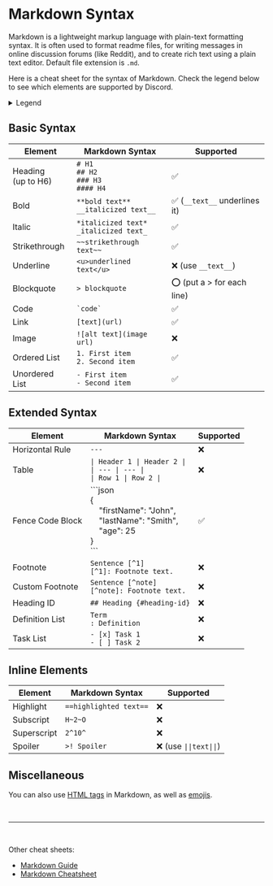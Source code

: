 # Markdown Syntax
Markdown is a lightweight markup language with plain-text formatting syntax. It is often used to format readme files, for writing messages in online discussion forums (like Reddit), and to create rich text using a plain text editor. Default file extension is `.md`.

Here is a cheat sheet for the syntax of Markdown. Check the legend below to see which elements are supported by Discord. 

<details>
    <summary>Legend</summary>
    <ul>
        <li>✅ Totally supported by Discord.</li>
        <li>⭕ Partially supported by Discord.</li>
        <li>❌ Not (yet) supported by Discord.</li>
    </ul>
</details>

## Basic Syntax
| Element | Markdown Syntax | Supported |
| ------- | --------------- | --------- |
| Heading <br>(up to H6) | `# H1`<br>`## H2`<br>`### H3`<br>`#### H4` | ✅ |
| Bold | `**bold text**` <br> `__italicized text__` | ✅ (`__text__` underlines it) |
| Italic | `*italicized text*` <br> `_italicized text_` | ✅ |
| Strikethrough | `~~strikethrough text~~` | ✅ |
| Underline | `<u>underlined text</u>` | ❌ (use `__text__`) |
| Blockquote | `> blockquote` | ⭕ (put a > for each line) |
| Code | `` `code` `` | ✅ |
| Link | `[text](url)` | ✅ |
| Image | `![alt text](image url)` | ❌ |
| Ordered List | `1. First item`<br>`2. Second item` | ✅ |
| Unordered List | `- First item`<br>`- Second item` | ✅ |

## Extended Syntax
| Element | Markdown Syntax | Supported |
| ------- | --------------- | --------- |
| Horizontal Rule | `---` | ❌ |
| Table | `\| Header 1 \| Header 2 \|`<br>`\| --- \| --- \|`<br>`\| Row 1 \| Row 2 \|` | ❌ |
| Fence Code Block | ``\`json <br> { <br>   &nbsp;&nbsp;&nbsp; "firstName": "John",<br>&nbsp;&nbsp;&nbsp; "lastName": "Smith", <br>&nbsp;&nbsp;&nbsp;  "age": 25<br>}<br>``` | ✅ |
| Footnote | `Sentence [^1]`<br>`[^1]: Footnote text.` | ❌ |
| Custom Footnote | `Sentence [^note]`<br>`[^note]: Footnote text.` | ❌ |
| Heading ID | `## Heading {#heading-id}` | ❌ |
| Definition List | `Term`<br>`: Definition` | ❌ |
| Task List | `- [x] Task 1`<br>`- [ ] Task 2` | ❌ |

## Inline Elements
| Element | Markdown Syntax | Supported |
| ------- | --------------- | --------- |
| Highlight | `==highlighted text==` | ❌ |
| Subscript | `H~2~O` | ❌ |
| Superscript | `2^10^` | ❌ |
| Spoiler | `>! Spoiler` | ❌ (use `\|\|text\|\|`) |

## Miscellaneous
You can also use [HTML tags](https://www.w3schools.com/TAGS/default.asp) in Markdown, as well as [emojis](https://gist.github.com/rxaviers/7360908).

<br>

---

<br>

Other cheat sheets:
- [Markdown Guide](https://www.markdownguide.org/cheat-sheet/)
- [Markdown Cheatsheet](https://github.com/adam-p/markdown-here/wiki/markdown-cheatsheet)